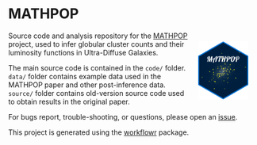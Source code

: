 # MATHPOP

<style>
img[alt$=">"] {
  display: block;
  max-width: 20%;
  margin:20px; 
  float: right;
  float: top;
  position: relative;
}
</style>

![image alt >](docs/assets/mathpop_hex_sticker.png)

Source code and analysis repository for the [MATHPOP][] project, used to infer globular cluster counts and their luminosity functions in Ultra-Diffuse Galaxies.

The main source code is contained in the `code/` folder. `data/` folder contains example data used in the MATHPOP paper and other post-inference data. `source/` folder contains old-version source code used to obtain results in the original paper.

For bugs report, trouble-shooting, or questions, please open an [issue][].

This project is generated using the [workflowr][] package.

[workflowr]: https://github.com/workflowr/workflowr
[MATHPOP]: http://ddavidli.com/MATHPOP/
[issue]: https://github.com/davidolohowski/MATHPOP/issues

